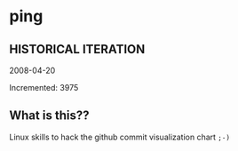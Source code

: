 # ping

## HISTORICAL ITERATION
2008-04-20

Incremented: 3975

## What is this?? 
Linux skills to hack the github commit visualization chart `;-)`
